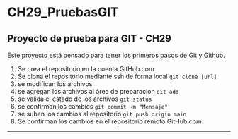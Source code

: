 # CH29_PruebasGIT
## Proyecto de prueba para GIT - CH29

Este proyecto está pensado para tener los primeros pasos de Git y Github.

1. Se crea el repositorio en la cuenta GitHub.com
2. Se clona el repositorio mediante ssh de forma local `git clone [url]`
3. se modifican los archivos
4. se agregan los archivos al área de preparacion `git add`
5. se valida el estado de los archivos `git status`
6. se confirman los cambios `git commit -m "Mensaje"`
7. se suben los cambios al repositorio `git push origin main`
8. Se confirman los cambios en el repositorio remoto GitHub.com

---
